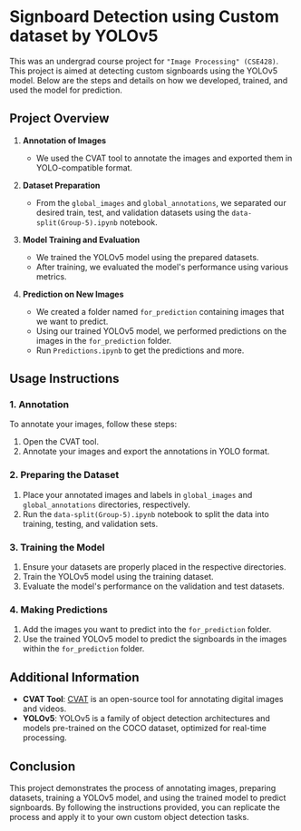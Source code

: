 # Signboard Detection using Custom dataset by YOLOv5

This was an undergrad course project for `"Image Processing" (CSE428)`.
This project is aimed at detecting custom signboards using the YOLOv5 model. Below are the steps and details on how we developed, trained, and used the model for prediction.

## Project Overview

1. **Annotation of Images**
   - We used the CVAT tool to annotate the images and exported them in YOLO-compatible format.

2. **Dataset Preparation**
   - From the `global_images` and `global_annotations`, we separated our desired train, test, and validation datasets using the `data-split(Group-5).ipynb` notebook. 

3. **Model Training and Evaluation**
   - We trained the YOLOv5 model using the prepared datasets.
   - After training, we evaluated the model's performance using various metrics.

4. **Prediction on New Images**
   - We created a folder named `for_prediction` containing images that we want to predict.
   - Using our trained YOLOv5 model, we performed predictions on the images in the `for_prediction` folder.
   - Run `Predictions.ipynb` to get the predictions and more.

## Usage Instructions

### 1. Annotation

To annotate your images, follow these steps:

1. Open the CVAT tool.
2. Annotate your images and export the annotations in YOLO format.

### 2. Preparing the Dataset

1. Place your annotated images and labels in `global_images` and `global_annotations` directories, respectively.
2. Run the `data-split(Group-5).ipynb` notebook to split the data into training, testing, and validation sets.

### 3. Training the Model

1. Ensure your datasets are properly placed in the respective directories.
2. Train the YOLOv5 model using the training dataset.
3. Evaluate the model's performance on the validation and test datasets.

### 4. Making Predictions

1. Add the images you want to predict into the `for_prediction` folder.
2. Use the trained YOLOv5 model to predict the signboards in the images within the `for_prediction` folder.


## Additional Information

- **CVAT Tool**: [CVAT]([https://app.cvat.ai/]) is an open-source tool for annotating digital images and videos.
- **YOLOv5**: YOLOv5 is a family of object detection architectures and models pre-trained on the COCO dataset, optimized for real-time processing.

## Conclusion

This project demonstrates the process of annotating images, preparing datasets, training a YOLOv5 model, and using the trained model to predict signboards. By following the instructions provided, you can replicate the process and apply it to your own custom object detection tasks.
